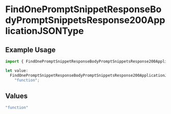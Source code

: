 # FindOnePromptSnippetResponseBodyPromptSnippetsResponse200ApplicationJSONType

## Example Usage

```typescript
import { FindOnePromptSnippetResponseBodyPromptSnippetsResponse200ApplicationJSONType } from "@orq-ai/node/models/operations";

let value:
  FindOnePromptSnippetResponseBodyPromptSnippetsResponse200ApplicationJSONType =
    "function";
```

## Values

```typescript
"function"
```